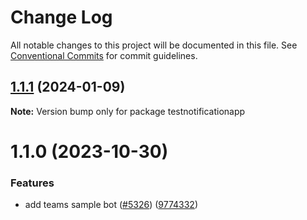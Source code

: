 # Change Log

All notable changes to this project will be documented in this file.
See [Conventional Commits](https://conventionalcommits.org) for commit guidelines.

## [1.1.1](https://github.com/compare/testnotificationapp@1.1.0...testnotificationapp@1.1.1) (2024-01-09)

**Note:** Version bump only for package testnotificationapp

# 1.1.0 (2023-10-30)

### Features

- add teams sample bot ([#5326](https://github.com/issues/5326)) ([9774332](https://github.com/commit/977433229d2ffab6528a190fac20a83119aa3abd))
